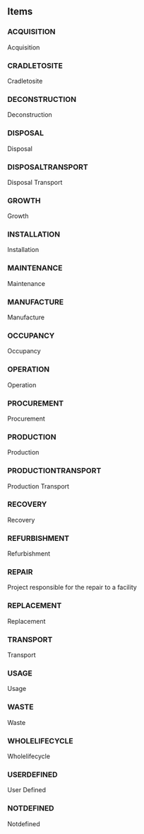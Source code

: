 

<!-- end of short definition -->
## Items

### ACQUISITION
Acquisition

### CRADLETOSITE
Cradletosite

### DECONSTRUCTION
Deconstruction

### DISPOSAL
Disposal

### DISPOSALTRANSPORT
Disposal Transport

### GROWTH
Growth

### INSTALLATION
Installation

### MAINTENANCE
Maintenance

### MANUFACTURE
Manufacture

### OCCUPANCY
Occupancy

### OPERATION
Operation

### PROCUREMENT
Procurement

### PRODUCTION
Production

### PRODUCTIONTRANSPORT
Production Transport

### RECOVERY
Recovery

### REFURBISHMENT
Refurbishment

### REPAIR
Project responsible for the repair to a facility

### REPLACEMENT
Replacement

### TRANSPORT
Transport

### USAGE
Usage

### WASTE
Waste

### WHOLELIFECYCLE
Wholelifecycle

### USERDEFINED
User Defined

### NOTDEFINED
Notdefined
